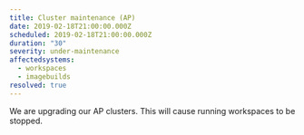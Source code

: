 ```yaml
---
title: Cluster maintenance (AP)
date: 2019-02-18T21:00:00.000Z
scheduled: 2019-02-18T21:00:00.000Z
duration: "30"
severity: under-maintenance
affectedsystems:
  - workspaces
  - imagebuilds
resolved: true
---
```


We are upgrading our AP clusters. This will cause running workspaces to be stopped.
